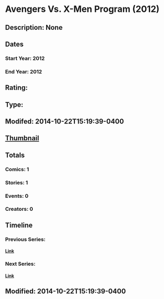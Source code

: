 # Avengers Vs. X-Men Program (2012)
## Description: None
## Dates
### Start Year: 2012
### End Year: 2012
## Rating: 
## Type: 
## Modifed: 2014-10-22T15:19:39-0400
## [Thumbnail](http://i.annihil.us/u/prod/marvel/i/mg/4/03/544803271df43.jpg)
## Totals
### Comics: 1
### Stories: 1
### Events: 0
### Creators: 0
## Timeline
### Previous Series: 
#### [Link]()
### Next Series: 
#### [Link]()
## Modified: 2014-10-22T15:19:39-0400